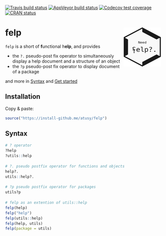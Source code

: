 <!-- badges: start -->
[![Travis build status](https://travis-ci.org/atusy/felp.svg?branch=master)](https://travis-ci.org/atusy/felp)
[![AppVeyor build status](https://ci.appveyor.com/api/projects/status/github/atusy/felp?branch=master&svg=true)](https://ci.appveyor.com/project/atusy/felp)
[![Codecov test coverage](https://codecov.io/gh/atusy/felp/branch/master/graph/badge.svg)](https://codecov.io/gh/atusy/felp?branch=master)
[![CRAN status](https://www.r-pkg.org/badges/version/felp)](https://cran.r-project.org/package=felp)
<!-- ![CRAN downloads](http://cranlogs.r-pkg.org/badges/grand-total/felp) -->
<!-- badges: end -->

# felp <img src="man/figures/logo.png" align="right" alt="" width="120" />

`felp` is a short of **f**unctional h**elp**, and provides

- the `?.` pseudo-post fix operator to simultaneously display a help document
  and a structure of an object
- the `?p` pseudo-post fix operator to display document of a package

and more in [Syntax](#Syntax) and [Get started](https://felp.atusy.net/articles/felp.html)

## Installation

Copy & paste:

``` r
source("https://install-github.me/atusy/felp")
```

## Syntax

``` r
# ? operator
?help
?utils::help

# ?. pseudo postfix operator for functions and objects
help?.
utils::help?.

# ?p pseudo postfix operator for packages
utils?p

# felp as an extention of utils::help
felp(help)
felp("help")
felp(utils::help)
felp(help, utils)
felp(package = utils)
```

